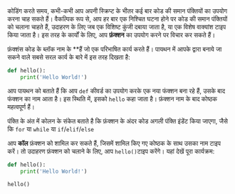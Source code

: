 कोडिंग करते समय, कभी-कभी आप अपनी स्क्रिप्ट के भीतर कई बार कोड की समान पंक्तियों का उपयोग करना चाह सकते हैं। वैकल्पिक रूप से, आप हर बार एक निश्चित घटना होने पर कोड की समान पंक्तियों को चलाना चाहते हैं, उदाहरण के लिए जब एक विशिष्ट कुंजी दबाया जाता है, या एक विशेष वाक्यांश टाइप किया जाता है। इस तरह के कार्यों के लिए, आप **फ़ंक्शन** का उपयोग करने पर विचार कर सकते हैं।

फ़ंक्शंस कोड के</strong> ब्लॉक नाम के **हैं जो एक परिभाषित कार्य करते हैं। पायथन में आपके द्वारा बनाये जा सकने वाले सबसे सरल कार्य के बारे में इस तरह दिखता है:</p>

```python
def hello():
    print('Hello World!')
```

आप पायथन को बताते हैं कि आप `def` कीवर्ड का उपयोग करके एक नया फंक्शन बना रहे हैं, उसके बाद फंक्शन का नाम आता है। इस स्थिति में, इसको `hello` कहा जाता है। फ़ंक्शन नाम के बाद कोष्ठक महत्वपूर्ण हैं।

पंक्ति के अंत में कोलन के संकेत बताते है कि फ़ंक्शन के अंदर कोड अगली पंक्ति इंडेंट किया जाएगा, जैसे कि `for` या `while` या `if`/`elif`/`else`

आप **कॉल** फ़ंक्शन को शामिल कर सकते हैं, जिसमें शामिल किए गए कोष्ठक के साथ उसका नाम टाइप करें। तो उदाहरण फ़ंक्शन को चलाने के लिए, आप `hello()`टाइप करेंगे। यहां देखें पूरा कार्यक्रम:

```python
def hello():
    print('Hello World!')

hello()
```


